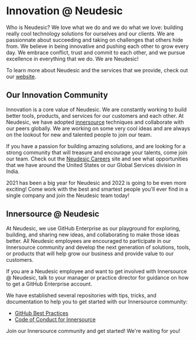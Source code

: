 # Innovation @ Neudesic

Who is Neudesic? We love what we do and we do what we love: building really cool technology solutions for ourselves and our clients. We are passionnate about succeeding and taking on challenges that others hide from. We believe in being innovative and pushing each other to grow every day. We embrace conflict, trust and commit to each other, and we pursue excellence in everything that we do. We are Neudesic!

To learn more about Neudesic and the services that we provide, check out our [website](https://www.neudesic.com).

## Our Innovation Community

Innovation is a core value of Neudesic. We are constantly working to build better tools, products, and services for our customers and each other. At Neudesic, we have adopted [innersource](https://resources.github.com/whitepapers/introduction-to-innersource/) techniques and collaborate with our peers globally. We are working on some very cool ideas and are always on the lookout for new and talented people to join our team.

If you have a passion for building amazing solutions, and are looking for a strong community that will treasure and encourage your talents, come join our team. Check out the [Neudesic Careers](https://www.neudesic.com/careers/) site and see what opportunities that we have around the United States or our Global Services division in India.

2021 has been a big year for Neudesic and 2022 is going to be even more exciting! Come work with the best and smartest people you'll ever find in a single company and join the Neudesic team today!

## Innersource @ Neudesic

At Neudesic, we use GitHub Enterprise as our playground for exploring, building, and sharing new ideas, and collaborating to make those ideas better. All Neudesic employees are encouraged to participate in our Innersource community and develop the next generation of solutions, tools, or products that will help grow our business and provide value to our customers.

If you are a Neudesic employee and want to get involved with Innersource @ Neudesic, talk to your manager or practice director for guidance on how to get a GitHub Enterprise account.

We have established several repositories with tips, tricks, and documentation to help you to get started with our Innersource community:

* [GitHub Best Practices](https://github.com/neudesic/github-best-practices)
* [Code of Conduct for Innersource](https://github.com/neudesic/intro-to-innersource/blob/main/CODE_OF_CONDUCT.md)

Join our Innersource community and get started! We're waiting for you!
